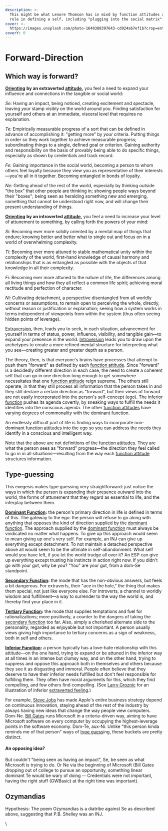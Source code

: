 ```yaml
---
description: >-
  This might be what Lenore Thomson has in mind by function attitudes and their
  role in defining a self, including "plugging into the social matrix".
cover: >-
  https://images.unsplash.com/photo-1640388397643-cd924ab7ef1b?crop=entropy&cs=srgb&fm=jpg&ixid=M3wxOTcwMjR8MHwxfHNlYXJjaHwxfHxtYXRyaXh8ZW58MHx8fHwxNzM4MDgxNjc1fDA&ixlib=rb-4.0.3&q=85
coverY: 0
---
```


# Forward-Direction

## Which way is forward?

[**Orienting**](../sign-interpretation/orienting/) **by an extraverted** [**attitude**](../fundamentals/function-attitude/attitude.md)**,** you feel a need to expand your influence and connections in the tangible or social world:

_Se:_ Having an impact, being noticed, creating excitement and spectacle, leaving _your_ stamp visibly on the world around you. Finding satisfaction for yourself and others at an immediate, visceral level that requires no explanation.

_Te:_ Empirically measurable progress of a sort that can be defined in advance of accomplishing it: "getting more" by _your_ criteria. Putting things in order so they work together to achieve measurable progress; subordinating things to a single, defined goal or criterion. Gaining authority and responsibility on the basis of provably being able to do specific things, especially as shown by credentials and track record.

_Fe:_ Gaining importance in the social world, becoming a person to whom others feel loyalty because they view you as representative of their interests—you're all in it together. Becoming entangled in bonds of loyalty.

_Ne:_ Getting ahead of the rest of the world, especially by thinking outside "the box" that other people are thinking in; showing people ways beyond their "boxes"; being seen as heralding something new and emerging, something that cannot be understood right now, and will change their present understanding of things.

[**Orienting**](../sign-interpretation/orienting/) **by an introverted** [**attitude**](../fundamentals/function-attitude/attitude.md)**,** you feel a need to increase your level of attunement to something, by calling forth the powers of your mind:

_Si:_ Becoming ever more solidly oriented by a mental map of things that endure; knowing better and better what to single out and focus on in a world of overwhelming complexity.

_Ti:_ Becoming ever more attuned to stable mathematical unity within the complexity of the world, first-hand knowledge of causal harmony and relationships that is as entangled as possible with the objects of that knowledge in all their complexity.

_Fi:_ Becoming ever more attuned to the nature of life, the differences among all living things and how they all reflect a common life spirit; achieving moral rectitude and perfection of character.

_Ni:_ Cultivating detachment, a perspective disentangled from all worldly concerns or assumptions, to remain open to perceiving the whole, directly, without reason or justification or explanation; seeing how a system works in terms independent of viewpoints from within the system (thus often seeing hidden points of leverage).

[Extraversion](../fundamentals/function-attitude/attitude.md#extraversion), then, leads you to seek, in each situation, advancement for yourself in terms of status, power, influence, visibility, and tangible gain—to expand your presence in the world. [Introversion](../fundamentals/function-attitude/attitude.md) leads you to draw upon the archetypes to create a more refined mental structure for interpreting what you see—creating greater and greater depth as a person.

The theory, then, is that everyone's brains have processes that attempt to push them "forward" as defined by each [function attitude](../fundamentals/function-attitude/). Since "forward" is a decidedly different direction in each case, the need to create a coherent self that can go in one direction long enough to get somewhere necessitates that one [function attitude](../fundamentals/function-attitude/) reign supreme. The others still operate, in that they still process all information that the person takes in and they still declare a certain direction as "forward", but their views of forward are not easily incorporated into the person's self-concept (ego). The [inferior function](../fundamentals/function-attitude/cognitive-stack/inferior-function.md) pushes its agenda covertly, by sneaking ways to fulfill the needs it identifies into the conscious agenda. The other [function attitudes](../fundamentals/function-attitude/) have varying degrees of commonality with the [dominant function](../fundamentals/function-attitude/cognitive-stack/dominant-function.md).

An endlessly difficult part of life is finding ways to incorporate non-dominant [function attitudes](../fundamentals/function-attitude/) into the ego so you can address the needs they identify in a conscious and intelligent way.

Note that the above are not definitions of the [function attitudes](../fundamentals/function-attitude/). They are what the person sees as "forward" progress—the direction they feel called to go in in all situations—resulting from the way each [function attitude](../fundamentals/function-attitude/) structures information.

## Type-guessing

This exegesis makes type guessing very straightforward: just notice the ways in which the person is expanding their presence outward into the world, the forms of attunement that they regard as essential to life, and the interplay between them.

[**Dominant Function**](../fundamentals/function-attitude/cognitive-stack/dominant-function.md)**:** the person's primary direction in life is defined in terms of this. The gateway to the ego: the person will refuse to go along with anything that opposes the kind of direction supplied by the [dominant function](../fundamentals/function-attitude/cognitive-stack/dominant-function.md). The approach supplied by the [dominant function](../fundamentals/function-attitude/cognitive-stack/dominant-function.md) must always be vindicated no matter what happens. To give up this approach would seem to mean giving up one's very self. For example, an INJ can give up everything except detachment. To not maintain a detached perspective above all would seem to be the ultimate in self-abandonment. What self would you have left, if you let the world trudge all over it? An ESP can give up everything except trusting his instincts in action right now. If you didn't go with your gut, why be you? "You" are your gut, from a dom-Se standpoint.

[**Secondary Function**](../fundamentals/function-attitude/cognitive-stack/secondary-function/)**:** the mode that has the non-obvious answers, but feels a bit dangerous. For extraverts, their "ace in the hole," the thing that makes them special, not just like everyone else. For introverts, a channel to worldly wisdom and fulfillment—a way to surrender to the way the world is, and thereby find your place in it.

[**Tertiary Function**](../fundamentals/function-attitude/cognitive-stack/tertiary-function/)**:** the mode that supplies temptations and fuel for rationalizations; more positively, a counter to the dangers of taking the [secondary function](../fundamentals/function-attitude/cognitive-stack/secondary-function/) too far. Also, simply a cherished alternate side to the personality, regarded as enjoyable but not important. A person usually views giving high importance to tertiary concerns as a sign of weakness, both in self and others.

[**Inferior Function**](../fundamentals/function-attitude/cognitive-stack/inferior-function.md)**:** a person typically has a love-hate relationship with this attitude—on the one hand, trying to expand or be attuned in the inferior way at all times in an intense but clumsy way, and on the other hand, trying to suppress and oppose this approach both in themselves and others because they see it as disgusting and immoral. People often believe that they deserve to have their inferior needs fulfilled but don't feel responsible for fulfilling them. They often have moral arguments for this, which they find compelling, and few others find compelling. (See [Larry Groznic](https://web.archive.org/web/20071014043330/http://greenlightwiki.com/lenore-exegesis/Larry_Groznic) for an illustration of inferior [extraverted feeling](../fundamentals/function-attitude/judgement/feeling/extraverted-feeling-fe.md).)

For example, [Steve Jobs](https://web.archive.org/web/20071014043330/http://greenlightwiki.com/lenore-exegesis/Steve_Jobs) has made Apple's entire business strategy depend on continuous innovation, staying ahead of the rest of the industry by always having new ideas that change the way people view computers. Dom-Ne. [Bill Gates](https://web.archive.org/web/20071014043330/http://greenlightwiki.com/lenore-exegesis/Bill_Gates) runs Microsoft in a criteria-driven way, aiming to have Microsoft software on every computer by occupying the highest-leverage points in the software economy. Dom-Te, aux-Ni. Unlike "this person kinda reminds me of that person" ways of [type guess](https://web.archive.org/web/20071014043330/http://greenlightwiki.com/lenore-exegesis/type_guess)ing, these buckets are pretty distinct.

#### An opposing idea?

But couldn't "being seen as having an impact", Se, be seen as what Microsoft is trying to do. Or Ne via the beginning of Microsoft (Bill Gates dropping out of college to pursue an opportunity, something linear dominant Te would be wary of doing -- Credentials were not important, having the right stuff (GWBasic) at the right time was important).

## Ozymandias

Hypothesis: The poem Ozymandias is a diatribe against Se as described above, suggesting that P.B. Shelley was an INJ.

\
